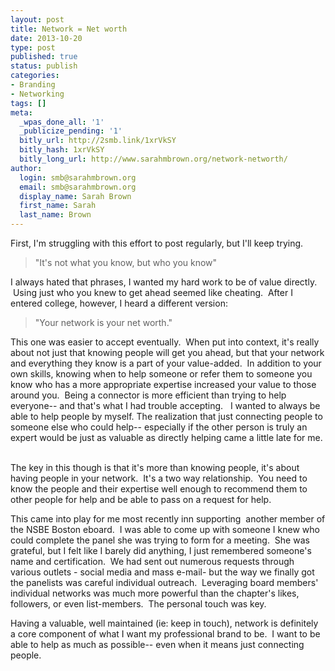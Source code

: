 ```yaml
---
layout: post
title: Network = Net worth
date: 2013-10-20 
type: post
published: true
status: publish
categories:
- Branding
- Networking
tags: []
meta:
  _wpas_done_all: '1'
  _publicize_pending: '1'
  bitly_url: http://2smb.link/1xrVkSY
  bitly_hash: 1xrVkSY
  bitly_long_url: http://www.sarahmbrown.org/network-networth/
author:
  login: smb@sarahmbrown.org
  email: smb@sarahmbrown.org
  display_name: Sarah Brown
  first_name: Sarah
  last_name: Brown
---
```

First, I'm struggling with this effort to post regularly, but I'll keep trying.  

<blockquote>"It's not what you know, but who you know"

</blockquote>
I always hated that phrases, I wanted my hard work to be of value directly.  Using just who you knew to get ahead seemed like cheating.  After I entered college, however, I heard a different version:

<blockquote>"Your network is your net worth."

</blockquote>
This one was easier to accept eventually.  When put into context, it's really about not just that knowing people will get you ahead, but that your network and everything they know is a part of your value-added.  In addition to your own skills, knowing when to help someone or refer them to someone you know who has a more appropriate expertise increased your value to those around you.  Being a connector is more efficient than trying to help everyone-- and that's what I had trouble accepting.   I wanted to always be able to help people by myself. The realization that just connecting people to someone else who could help-- especially if the other person is truly an expert would be just as valuable as directly helping came a little late for me.  

The key in this though is that it's more than knowing people, it's about having people in your network.  It's a two way relationship.  You need to know the people and their expertise well enough to recommend them to other people for help and be able to pass on a request for help.  

This came into play for me most recently inn supporting  another member of the NSBE Boston eboard.  I was able to come up with someone I knew who could complete the panel she was trying to form for a meeting.  She was grateful, but I felt like I barely did anything, I just remembered someone's name and certification.  We had sent out numerous requests through various outlets - social media and mass e-mail- but the way we finally got the panelists was careful individual outreach.  Leveraging board members' individual networks was much more powerful than the chapter's likes, followers, or even list-members.  The personal touch was key.  

Having a valuable, well maintained (ie: keep in touch), network is definitely a core component of what I want my professional brand to be.  I want to be able to help as much as possible-- even when it means just connecting people.  

